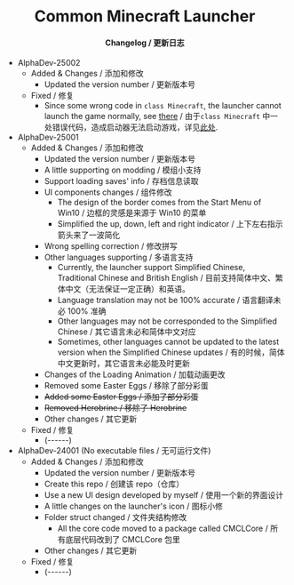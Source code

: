 <h1 align="center">Common Minecraft Launcher</h1>

<h4 align="center">Changelog / 更新日志</h4>

- AlphaDev-25002
    - Added & Changes / 添加和修改
        - Updated the version number / 更新版本号
    - Fixed / 修复
        - Since some wrong code in `class Minecraft`, the launcher cannot launch the game normally,
          see [there](https://github.com/chengwm123456/CMCL-Launcher/commit/160883c8a4b4b5b702e0b3492e58864af656f1bc#diff-e88aa0f0b51b655872366faf88a62ca76aac73bb43b964318d642e8ece9d3ccfL99) /
          由于`class Minecraft`
          中一处错误代码，造成启动器无法启动游戏，详见[此处](https://github.com/chengwm123456/CMCL-Launcher/commit/160883c8a4b4b5b702e0b3492e58864af656f1bc#diff-e88aa0f0b51b655872366faf88a62ca76aac73bb43b964318d642e8ece9d3ccfL99).
- AlphaDev-25001
    - Added & Changes / 添加和修改
        - Updated the version number / 更新版本号
        - A little supporting on modding / 模组小支持
        - Support loading saves' info / 存档信息读取
        - UI components changes / 组件修改
            - The design of the border comes from the Start Menu of Win10 / 边框的灵感是来源于 Win10 的菜单
            - Simplified the up, down, left and right indicator / 上下左右指示箭头来了一波简化
        - Wrong spelling correction / 修改拼写
        - Other languages supporting / 多语言支持
            - Currently, the launcher support Simplified Chinese, Traditional Chinese and British English /
              目前支持简体中文、繁体中文（无法保证一定正确）和英语。
            - Language translation may not be 100% accurate / 语言翻译未必 100% 准确
            - Other languages may not be corresponded to the Simplified Chinese / 其它语言未必和简体中文对应
            - Sometimes, other languages cannot be updated to the latest version when the Simplified Chinese updates /
              有的时候，简体中文更新时，其它语言未必能及时更新
        - Changes of the Loading Animation / 加载动画更改
        - Removed some Easter Eggs / 移除了部分彩蛋
        - ~~Added some Easter Eggs / 添加了部分彩蛋~~
        - ~~Removed Herobrine / 移除了 Herobrine~~
        - Other changes / 其它更新
    - Fixed / 修复
        - (------)
- AlphaDev-24001 (No executable files / 无可运行文件)
    - Added & Changes / 添加和修改
        - Updated the version number / 更新版本号
        - Create this repo / 创建该 repo（仓库）
        - Use a new UI design developed by myself / 使用一个新的界面设计
        - A little changes on the launcher's icon / 图标小修
        - Folder struct changed / 文件夹结构修改
            - All the core code moved to a package called CMCLCore / 所有底层代码改到了 CMCLCore 包里
        - Other changes / 其它更新
    - Fixed / 修复
        - (------)
